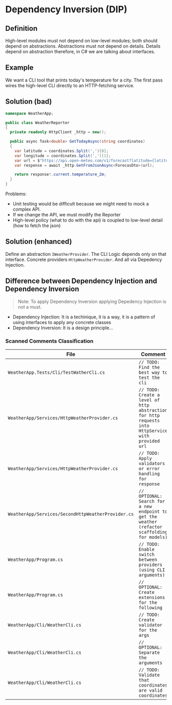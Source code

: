 # Dependency Inversion (DIP)

## Definition

High-level modules must not depend on low-level modules; both should depend on abstractions. Abstractions must not depend on details. Details depend on abstraction therefore, in C# we are talking about interfaces.

## Example

We want a CLI tool that prints today's temperature for a city. The first pass wires the high-level CLI directly to an HTTP-fetching service.

## Solution (bad)

```csharp
namespace WeatherApp;

public class WeatherReporter
{
  private readonly HttpClient _http = new();

  public async Task<double> GetTodayAsync(string coordinates)
  {
    var latitude = coordinates.Split(',')[0];
    var longitude = coordinates.Split(',')[1];
    var url = $"https://api.open-meteo.com/v1/forecast?latitude={latitude}&longitude={longitude}&current=temperature_2m,wind_speed_10m&hourly=temperature_2m,relative_humidity_2m,wind_speed_10m";
    var response = await _http.GetFromJsonAsync<ForecasDto>(url);

    return response!.current.temperature_2m;
  }
}
```

Problems:

- Unit testing would be difficult because we might need to mock a complex API.
- If we change the API, we must modify the Reporter
- High-level policy (what to do with the api) is coupled to low-level detail (how to fetch the json)

## Solution (enhanced)

Define an abstraction `IWeatherProvider`. The CLI Logic depends only on that interface. Concrete providers `HttpWeatherProvider`. And all via Depedency Injection.


## Difference between Dependency Injection and Dependency Inversion

> Note: To apply Dependency Inversion applying Depedency Injection is not a must.

- Dependency Injection: It is a techinique, it is a way, it is a pattern of using interfaces to apply any concrete classes
- Dependency Inversion: It is a design principle...

### Scanned Comments Classification

| File                                               | Comment                                                                                | Classification |
|----------------------------------------------------|----------------------------------------------------------------------------------------|----------------|
| `WeatherApp.Tests/Cli/TestWatherCli.cs`            | `// TODO: Find the best way to test the cli`                                           | Required       |
| `WeatherApp/Services/HttpWeatherProvider.cs`       | `// TODO: Create a level of http abstraction for http requests into HttpService with provided url` | Required       |
| `WeatherApp/Services/HttpWeatherProvider.cs`       | `// TODO: Apply validators or error handling for response`                             | Required       |
| `WeatherApp/Services/SecondHttpWeatherProvider.cs` | `// OPTIONAL: Search for a new endpoint to get the weather (refactor scaffolding for models)` | Optional       |
| `WeatherApp/Program.cs`                            | `// TODO: Enable switch between providers (using CLI arguments)`                       | Required       |
| `WeatherApp/Program.cs`                            | `// OPTIONAL: Create extensions for the following`                                     | Optional       |
| `WeatherApp/Cli/WeatherCli.cs`                     | `// TODO: Create validator for the args`                                               | Required       |
| `WeatherApp/Cli/WeatherCli.cs`                     | `// OPTIONAL: Separate the arguments`                                                  | Optional       |
| `WeatherApp/Cli/WeatherCli.cs`                     | `// TODO: Validate that coordinates are valid coordinates`                             | Required       |
